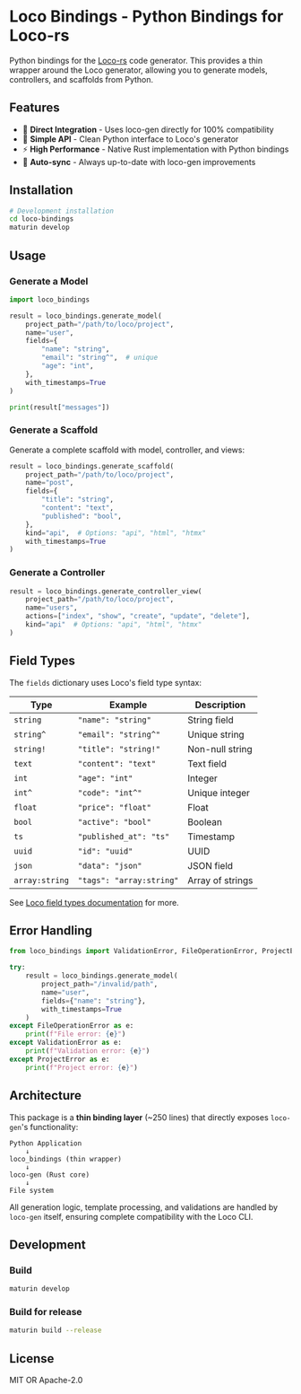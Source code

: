 # Loco Bindings - Python Bindings for Loco-rs

Python bindings for the [Loco-rs](https://loco.rs) code generator. This provides a thin wrapper around the Loco generator, allowing you to generate models, controllers, and scaffolds from Python.

## Features

- 🚀 **Direct Integration** - Uses loco-gen directly for 100% compatibility
- 🎯 **Simple API** - Clean Python interface to Loco's generator
- ⚡ **High Performance** - Native Rust implementation with Python bindings
- 🔄 **Auto-sync** - Always up-to-date with loco-gen improvements

## Installation

```bash
# Development installation
cd loco-bindings
maturin develop
```

## Usage

### Generate a Model

```python
import loco_bindings

result = loco_bindings.generate_model(
    project_path="/path/to/loco/project",
    name="user",
    fields={
        "name": "string",
        "email": "string^",  # unique
        "age": "int",
    },
    with_timestamps=True
)

print(result["messages"])
```

### Generate a Scaffold

Generate a complete scaffold with model, controller, and views:

```python
result = loco_bindings.generate_scaffold(
    project_path="/path/to/loco/project",
    name="post",
    fields={
        "title": "string",
        "content": "text",
        "published": "bool",
    },
    kind="api",  # Options: "api", "html", "htmx"
    with_timestamps=True
)
```

### Generate a Controller

```python
result = loco_bindings.generate_controller_view(
    project_path="/path/to/loco/project",
    name="users",
    actions=["index", "show", "create", "update", "delete"],
    kind="api"  # Options: "api", "html", "htmx"
)
```

## Field Types

The `fields` dictionary uses Loco's field type syntax:

| Type | Example | Description |
|------|---------|-------------|
| `string` | `"name": "string"` | String field |
| `string^` | `"email": "string^"` | Unique string |
| `string!` | `"title": "string!"` | Non-null string |
| `text` | `"content": "text"` | Text field |
| `int` | `"age": "int"` | Integer |
| `int^` | `"code": "int^"` | Unique integer |
| `float` | `"price": "float"` | Float |
| `bool` | `"active": "bool"` | Boolean |
| `ts` | `"published_at": "ts"` | Timestamp |
| `uuid` | `"id": "uuid"` | UUID |
| `json` | `"data": "json"` | JSON field |
| `array:string` | `"tags": "array:string"` | Array of strings |

See [Loco field types documentation](https://loco.rs/docs/the-app/models/) for more.

## Error Handling

```python
from loco_bindings import ValidationError, FileOperationError, ProjectError

try:
    result = loco_bindings.generate_model(
        project_path="/invalid/path",
        name="user",
        fields={"name": "string"},
        with_timestamps=True
    )
except FileOperationError as e:
    print(f"File error: {e}")
except ValidationError as e:
    print(f"Validation error: {e}")
except ProjectError as e:
    print(f"Project error: {e}")
```

## Architecture

This package is a **thin binding layer** (~250 lines) that directly exposes `loco-gen`'s functionality:

```
Python Application
    ↓
loco_bindings (thin wrapper)
    ↓
loco-gen (Rust core)
    ↓
File system
```

All generation logic, template processing, and validations are handled by `loco-gen` itself, ensuring complete compatibility with the Loco CLI.

## Development

### Build

```bash
maturin develop
```

### Build for release

```bash
maturin build --release
```

## License

MIT OR Apache-2.0
